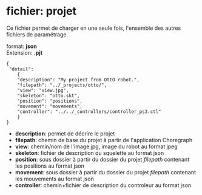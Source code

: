 # fichier: projet

Ce fichier permet de charger en une seule fois, l'ensemble des autres fichiers de paramétrage.

format: **json**  
Extension: **.pjt**  

	{
	 "detail":
		{
		"description": "My project from OttO robot.",
		"filepath": "../_projects/otto/",
		"view": "view.jpg",
		"skeleton": "otto.skt",
		"position": "positions",
		"movement": "movements",
		"controller": "../../_controllers/controller_ps3.ctl"
		}
	}

- **description**:  permet de décrire le projet
- **filepath**:     chemin de base du projet à partir de l'application Choregraph
- **view**:         chemin/nom de l'image.jpg, image du robot au format jpeg
- **skeleton**:     fichier de description du squelette au format json
- **position**:		sous dossier à partir du dossier du projet *filepath* contenant les positions au format json
- **movement**:		sous dossier à partir du dossier du projet *filepath* contenant les mouvements au format json
- **controller**:	chemin+fichier de description du controleur au format json

